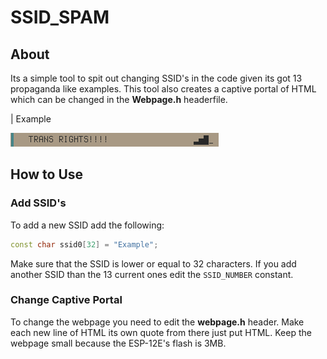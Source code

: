 # SSID_SPAM

## About

Its a simple tool to spit out changing SSID's in the code given its got 13 propaganda like examples.
This tool also creates a captive portal of HTML which can be changed in the **Webpage.h** headerfile.

| Example

![alt](Images/2023-10-19_13-01.png)

## How to Use

### Add SSID's

To add a new SSID add the following:

```cpp
const char ssid0[32] = "Example";
```

Make sure that the SSID is lower or equal to 32 characters.
If you add another SSID than the 13 current ones edit the `SSID_NUMBER` constant.

### Change Captive Portal

To change the webpage you need to edit the **webpage.h** header.
Make each new line of HTML its own quote from there just put HTML. Keep the webpage small because the ESP-12E's flash is 3MB.
